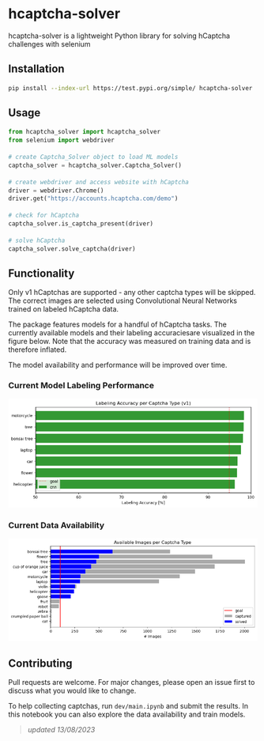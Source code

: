 # hcaptcha-solver

hcaptcha-solver is a lightweight Python library for solving hCaptcha challenges with selenium

## Installation

```bash
pip install --index-url https://test.pypi.org/simple/ hcaptcha-solver
```

## Usage

```python
from hcaptcha_solver import hcaptcha_solver
from selenium import webdriver

# create Captcha_Solver object to load ML models
captcha_solver = hcaptcha_solver.Captcha_Solver()

# create webdriver and access website with hCaptcha
driver = webdriver.Chrome()
driver.get("https://accounts.hcaptcha.com/demo")

# check for hCaptcha
captcha_solver.is_captcha_present(driver)

# solve hCaptcha
captcha_solver.solve_captcha(driver)

```

## Functionality

Only v1 hCaptchas are supported - any other captcha types will be skipped.
The correct images are selected using Convolutional Neural Networks trained on labeled hCaptcha data.

The package features models for a handful of hCaptcha tasks. The currently available models and their labeling accuraciesare visualized in the figure below. Note that the accuracy was measured on training data and is therefore inflated.

The model availability and performance will be improved over time.

### Current Model Labeling Performance
![Model Labeling Accuracy](data/model_performance.png)

### Current Data Availability
![Data Availability](data/data_availability.png)

## Contributing

Pull requests are welcome. For major changes, please open an issue first
to discuss what you would like to change.

To help collecting captchas, run `dev/main.ipynb` and submit the results. In this notebook you can also explore the data availability and train models.

> _updated 13/08/2023_
